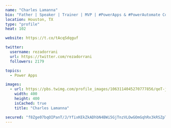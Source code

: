```yaml
---
name: "Charles Lamanna"
bio: "Father | Speaker | Trainer | MVP | #PowerApps & #PowerAutomate Community Super User | YouTuber Right-pointing triangle http://youtube.com/c/rezadorrani | Learn - Share - Clockwise rightwards and leftwards open circle arrows"
location: Houston, TX
type: "profile"
heat: 102

website: https://t.co/tAcqSdqguf

twitter:
  username: rezadorrani
  url: https://twitter.com/rezadorrani
  followers: 2179

topics:
  - Power Apps

images:
  - url: https://pbs.twimg.com/profile_images/1063114045270777856/qeT-jpWr_400x400.jpg
    width: 400
    height: 400
    isCached: true
    title: "Charles Lamanna"

secured: "f8Zge07bqOIPanT/J/YfixKEkZkADhbN4BWi5GjTnzVLOwGOmGqhRx3kRSZpTUqCUgvaGrOOq99pOqCWI0DM7PW0kbKf4yYAcV2iUwXMZ+QdDLY6gVG9UiGtINUujw3ZdB7UhnGulWm3WoSQUXhr8KuJy/+gqAh1DHFekgNiEsdiO2H51lSDpj3eX/zHRw++61+0Cz/WdBKjKJ+Bg6v1xJmfcQWtJgNMLsplMydOW9n6a7arIDUcSqL6rQg21RmxSyx502sZy0tIECqRjH9gMdnKxjdUrgBxzB55ilCQ40M0YcjUrT1mIu+oaZJJJgqHDG++/nz39IF3MhyP/hwr527QrY0PeManEMOqXfntIu1/hwztM2Q1LZCB29MazwGAGNzrJzFq3Je7QF8aE56kKkICFnjg9KqIlQqiTHT40HQ=;GGjiUGaypxChQUu7q4XWGg=="
---
```


